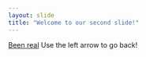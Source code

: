 ```yaml
---
layout: slide
title: "Welcome to our second slide!"
---
```

[Been real](https://files.catbox.moe/yqdx23.png)
Use the left arrow to go back!
